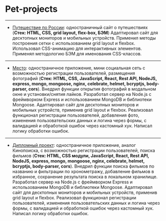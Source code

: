 # Pet-projects

---
* [Путешествие по России](https://github.com/Kirgo-R/pet-projects/tree/main/russian-travel): одностраничный сайт о путешествиях (**Стек: HTML, CSS, grid layout, flex-box, БЭМ**)
  Адаптировал сайт для десктопных мониторов и мобильных устройств.
  Применил методы построения сетки с использованием grid layout и flexbox.
  Использовал CSS-анимацию для интерактивных элементов.
  Применял методологию БЭМ для именования CSS-классов.
---
* [Место](https://github.com/Kirgo-R/pet-projects/tree/main/react-mesto-api-full-gha): одностраничное приложение, мини социальная сеть с возможностью регистрации пользователей, размещения фотографий (**Стек: HTML, CSS, JavaScript, React, Rest API, NodeJS, express, mongo, mongoose, nginx, celebrate, helmet, bcryptjs, body-parser, cors**).
  Внедрил функции открытия фотографий в модальном окне и установки/снятия лайков.
  Разработал сервер на Node.js с фреймворком Express и использованием MongoDB и библиотеки Mongoose.
  Адаптировал сайт для десктопных мониторов и мобильных устройств, применив grid layout и flexbox.
  Реализовал функционал регистрации пользователей, добавления фото, изменения пользовательских данных и логина через формы, с валидацией и обработкой ошибок через кастомный хук.
  Написал логику обработки ошибок.
---
* [Дипломный проект](https://github.com/Kirgo-R/pet-projects/tree/main/movies-explorer): одностраничное приложение, аналог Кинопоиска, с возможностью регистрации пользователей, поиска фильмов (**Стек: HTML, CSS модули, JavaScript, React, Rest API, NodeJS, express, mongo, mongoose, nginx, celebrate, helmet, bcryptjs, body-parser, cors**).
  Внедрил функции поиска фильмов по названию и фильтрации по хронометражу, добавление фильмов в избранное, сохранение результата поиска в локальном хранилище.
  Разработал сервер на Node.js с фреймворком Express и использованием MongoDB и библиотеки Mongoose.
  Адаптировал сайт для десктопных мониторов и мобильных устройств, применив grid layout и flexbox.
  Реализовал функционал регистрации пользователей, изменения пользовательских данных и логина через формы, с валидацией и обработкой ошибок через кастомный хук.
  Написал логику обработки ошибок.